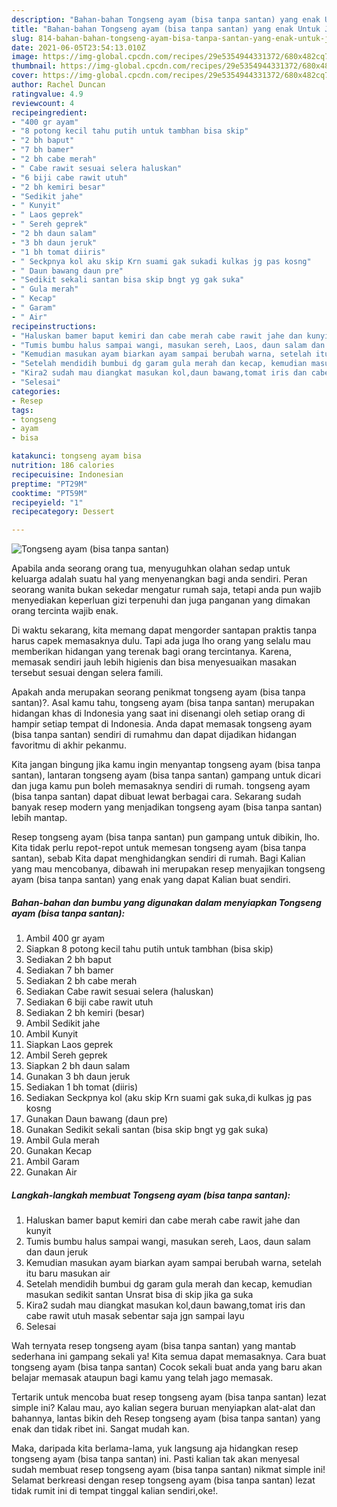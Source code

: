 ```yaml
---
description: "Bahan-bahan Tongseng ayam (bisa tanpa santan) yang enak Untuk Jualan"
title: "Bahan-bahan Tongseng ayam (bisa tanpa santan) yang enak Untuk Jualan"
slug: 814-bahan-bahan-tongseng-ayam-bisa-tanpa-santan-yang-enak-untuk-jualan
date: 2021-06-05T23:54:13.010Z
image: https://img-global.cpcdn.com/recipes/29e5354944331372/680x482cq70/tongseng-ayam-bisa-tanpa-santan-foto-resep-utama.jpg
thumbnail: https://img-global.cpcdn.com/recipes/29e5354944331372/680x482cq70/tongseng-ayam-bisa-tanpa-santan-foto-resep-utama.jpg
cover: https://img-global.cpcdn.com/recipes/29e5354944331372/680x482cq70/tongseng-ayam-bisa-tanpa-santan-foto-resep-utama.jpg
author: Rachel Duncan
ratingvalue: 4.9
reviewcount: 4
recipeingredient:
- "400 gr ayam"
- "8 potong kecil tahu putih untuk tambhan bisa skip"
- "2 bh baput"
- "7 bh bamer"
- "2 bh cabe merah"
- " Cabe rawit sesuai selera haluskan"
- "6 biji cabe rawit utuh"
- "2 bh kemiri besar"
- "Sedikit jahe"
- " Kunyit"
- " Laos geprek"
- " Sereh geprek"
- "2 bh daun salam"
- "3 bh daun jeruk"
- "1 bh tomat diiris"
- " Seckpnya kol aku skip Krn suami gak sukadi kulkas jg pas kosng"
- " Daun bawang daun pre"
- "Sedikit sekali santan bisa skip bngt yg gak suka"
- " Gula merah"
- " Kecap"
- " Garam"
- " Air"
recipeinstructions:
- "Haluskan bamer baput kemiri dan cabe merah cabe rawit jahe dan kunyit"
- "Tumis bumbu halus sampai wangi, masukan sereh, Laos, daun salam dan daun jeruk"
- "Kemudian masukan ayam biarkan ayam sampai berubah warna, setelah itu baru masukan air"
- "Setelah mendidih bumbui dg garam gula merah dan kecap, kemudian masukan sedikit santan Unsrat bisa di skip jika ga suka"
- "Kira2 sudah mau diangkat masukan kol,daun bawang,tomat iris dan cabe rawit utuh masak sebentar saja jgn sampai layu"
- "Selesai"
categories:
- Resep
tags:
- tongseng
- ayam
- bisa

katakunci: tongseng ayam bisa 
nutrition: 186 calories
recipecuisine: Indonesian
preptime: "PT29M"
cooktime: "PT59M"
recipeyield: "1"
recipecategory: Dessert

---
```



![Tongseng ayam (bisa tanpa santan)](https://img-global.cpcdn.com/recipes/29e5354944331372/680x482cq70/tongseng-ayam-bisa-tanpa-santan-foto-resep-utama.jpg)

Apabila anda seorang orang tua, menyuguhkan olahan sedap untuk keluarga adalah suatu hal yang menyenangkan bagi anda sendiri. Peran seorang  wanita bukan sekedar mengatur rumah saja, tetapi anda pun wajib menyediakan keperluan gizi terpenuhi dan juga panganan yang dimakan orang tercinta wajib enak.

Di waktu  sekarang, kita memang dapat mengorder santapan praktis tanpa harus capek memasaknya dulu. Tapi ada juga lho orang yang selalu mau memberikan hidangan yang terenak bagi orang tercintanya. Karena, memasak sendiri jauh lebih higienis dan bisa menyesuaikan masakan tersebut sesuai dengan selera famili. 



Apakah anda merupakan seorang penikmat tongseng ayam (bisa tanpa santan)?. Asal kamu tahu, tongseng ayam (bisa tanpa santan) merupakan hidangan khas di Indonesia yang saat ini disenangi oleh setiap orang di hampir setiap tempat di Indonesia. Anda dapat memasak tongseng ayam (bisa tanpa santan) sendiri di rumahmu dan dapat dijadikan hidangan favoritmu di akhir pekanmu.

Kita jangan bingung jika kamu ingin menyantap tongseng ayam (bisa tanpa santan), lantaran tongseng ayam (bisa tanpa santan) gampang untuk dicari dan juga kamu pun boleh memasaknya sendiri di rumah. tongseng ayam (bisa tanpa santan) dapat dibuat lewat berbagai cara. Sekarang sudah banyak resep modern yang menjadikan tongseng ayam (bisa tanpa santan) lebih mantap.

Resep tongseng ayam (bisa tanpa santan) pun gampang untuk dibikin, lho. Kita tidak perlu repot-repot untuk memesan tongseng ayam (bisa tanpa santan), sebab Kita dapat menghidangkan sendiri di rumah. Bagi Kalian yang mau mencobanya, dibawah ini merupakan resep menyajikan tongseng ayam (bisa tanpa santan) yang enak yang dapat Kalian buat sendiri.

<!--inarticleads1-->

##### Bahan-bahan dan bumbu yang digunakan dalam menyiapkan Tongseng ayam (bisa tanpa santan):

1. Ambil 400 gr ayam
1. Siapkan 8 potong kecil tahu putih untuk tambhan (bisa skip)
1. Sediakan 2 bh baput
1. Sediakan 7 bh bamer
1. Sediakan 2 bh cabe merah
1. Sediakan  Cabe rawit sesuai selera (haluskan)
1. Sediakan 6 biji cabe rawit utuh
1. Sediakan 2 bh kemiri (besar)
1. Ambil Sedikit jahe
1. Ambil  Kunyit
1. Siapkan  Laos geprek
1. Ambil  Sereh geprek
1. Siapkan 2 bh daun salam
1. Gunakan 3 bh daun jeruk
1. Sediakan 1 bh tomat (diiris)
1. Sediakan  Seckpnya kol (aku skip Krn suami gak suka,di kulkas jg pas kosng
1. Gunakan  Daun bawang (daun pre)
1. Gunakan Sedikit sekali santan (bisa skip bngt yg gak suka)
1. Ambil  Gula merah
1. Gunakan  Kecap
1. Ambil  Garam
1. Gunakan  Air




<!--inarticleads2-->

##### Langkah-langkah membuat Tongseng ayam (bisa tanpa santan):

1. Haluskan bamer baput kemiri dan cabe merah cabe rawit jahe dan kunyit
1. Tumis bumbu halus sampai wangi, masukan sereh, Laos, daun salam dan daun jeruk
1. Kemudian masukan ayam biarkan ayam sampai berubah warna, setelah itu baru masukan air
1. Setelah mendidih bumbui dg garam gula merah dan kecap, kemudian masukan sedikit santan Unsrat bisa di skip jika ga suka
1. Kira2 sudah mau diangkat masukan kol,daun bawang,tomat iris dan cabe rawit utuh masak sebentar saja jgn sampai layu
1. Selesai




Wah ternyata resep tongseng ayam (bisa tanpa santan) yang mantab sederhana ini gampang sekali ya! Kita semua dapat memasaknya. Cara buat tongseng ayam (bisa tanpa santan) Cocok sekali buat anda yang baru akan belajar memasak ataupun bagi kamu yang telah jago memasak.

Tertarik untuk mencoba buat resep tongseng ayam (bisa tanpa santan) lezat simple ini? Kalau mau, ayo kalian segera buruan menyiapkan alat-alat dan bahannya, lantas bikin deh Resep tongseng ayam (bisa tanpa santan) yang enak dan tidak ribet ini. Sangat mudah kan. 

Maka, daripada kita berlama-lama, yuk langsung aja hidangkan resep tongseng ayam (bisa tanpa santan) ini. Pasti kalian tak akan menyesal sudah membuat resep tongseng ayam (bisa tanpa santan) nikmat simple ini! Selamat berkreasi dengan resep tongseng ayam (bisa tanpa santan) lezat tidak rumit ini di tempat tinggal kalian sendiri,oke!.

